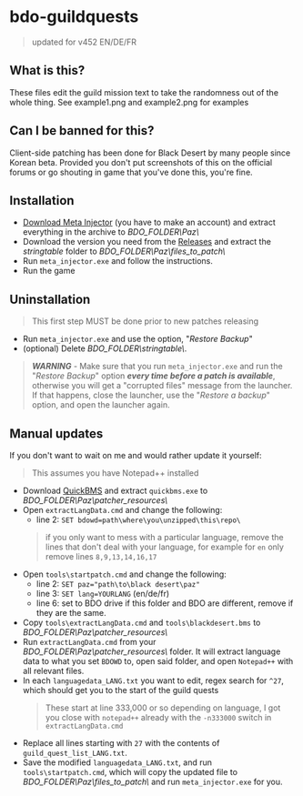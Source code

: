 # bdo-guildquests

> updated for v452 EN/DE/FR

## What is this?

These files edit the guild mission text to take the randomness out of the whole thing. See example1.png and example2.png for examples

## Can I be banned for this?

Client-side patching has been done for Black Desert by many people since Korean beta. Provided you don't put screenshots of this on the official forums or go shouting in game that you've done this, you're fine.

## Installation

- [Download Meta Injector](https://www.undertow.club/threads/black-desert-online-modding-tools.9197/) (you have to make an account) and extract everything in the archive to *BDO_FOLDER\\Paz\\*
- Download the version you need from the [Releases](https://github.com/spoonypirate/bdo-guildquests/releases) and extract the *stringtable* folder to *BDO_FOLDER\\Paz\\files_to_patch\\*
- Run `meta_injector.exe` and follow the instructions.
- Run the game

## Uninstallation

> This first step MUST be done prior to new patches releasing
- Run `meta_injector.exe` and use the  option, "*Restore Backup*"
- (optional) Delete *BDO_FOLDER\\stringtable\\*.
> ***WARNING*** -  Make sure that you run `meta_injector.exe` and run the "*Restore Backup*" option ***every time before a patch is available***, otherwise you will get a "corrupted files" message from the launcher.
If that happens, close the launcher, use the "*Restore a backup*" option, and open the launcher again.

## Manual updates

If you don't want to wait on me and would rather update it yourself:
>This assumes you have Notepad++ installed

- Download [QuickBMS](http://quickbms.aluigi.org) and extract `quickbms.exe` to *BDO_FOLDER\\Paz\\patcher_resources\\*
- Open `extractLangData.cmd` and change the following:
  - line 2: `SET bdowd=path\where\you\unzipped\this\repo\`
  > if you only want to mess with a particular language, remove the lines that don't deal with your language, for example for `en` only remove lines `8,9,13,14,16,17`
- Open `tools\startpatch.cmd` and change the following:
  - line 2: `SET paz="path\to\black desert\paz"`
  - line 3: `SET lang=YOURLANG` (en/de/fr)
  - line 6: set to BDO drive if this folder and BDO are different, remove if they are the same.
- Copy `tools\extractLangData.cmd` and `tools\blackdesert.bms` to *BDO_FOLDER\\Paz\\patcher_resources\\*
- Run `extractLangData.cmd` from your *BDO_FOLDER\\Paz\\patcher_resources\\* folder. It will extract language data to what you set `BDOWD` to, open said folder, and open `Notepad++` with all relevant files.
- In each `languagedata_LANG.txt` you want to edit, regex search for `^27`, which should get you to the start of the guild quests
  > These start at line 333,000 or so depending on language, I got you close with `notepad++` already with the `-n333000` switch in `extractLangData.cmd`
- Replace all lines starting with `27` with the contents of `guild_quest_list_LANG.txt`.
- Save the modified `languagedata_LANG.txt`, and run `tools\startpatch.cmd`, which will copy the updated file to *BDO_FOLDER\\Paz\\files_to_patch\\* and run `meta_injector.exe` for you.